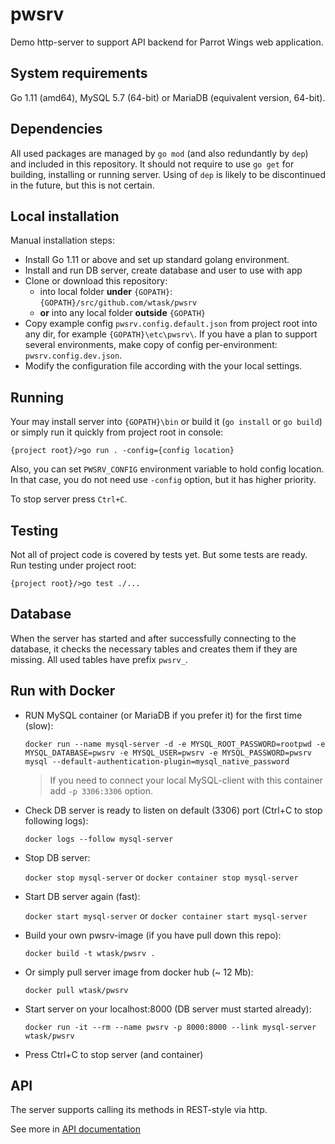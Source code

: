 # pwsrv

Demo http-server to support API backend for Parrot Wings web application.

## System requirements

Go 1.11 (amd64), MySQL 5.7 (64-bit) or MariaDB (equivalent version, 64-bit).

## Dependencies

All used packages are managed by `go mod` (and also redundantly by `dep`) and included in this repository. It should not require to use `go get` for building, installing or running server. Using of `dep` is likely to be discontinued in the future, but this is not certain.

## Local installation

Manual installation steps:

* Install Go 1.11 or above and set up standard golang environment.
* Install and run DB server, create database and user to use with app
* Clone or download this repository:
	- into local folder __under__ `{GOPATH}`: `{GOPATH}/src/github.com/wtask/pwsrv`
	- __or__ into any local folder __outside__ `{GOPATH}`
* Copy example config `pwsrv.config.default.json` from project root into any dir, for example `{GOPATH}\etc\pwsrv\`. If you have a plan to support several environments, make copy of config per-environment: `pwsrv.config.dev.json`.
* Modify the configuration file according with the your local settings.

## Running

Your may install server into `{GOPATH}\bin` or build it (`go install` or `go build`) or simply run it quickly from project root in console:

```
{project root}/>go run . -config={config location}
```

Also, you can set `PWSRV_CONFIG` environment variable to hold config location. In that case, you do not need use `-config` option, but it has higher priority.

To stop server press `Ctrl+C`.

## Testing

Not all of project code is covered by tests yet. But some tests are ready. Run testing under project root:

```
{project root}/>go test ./...
```

## Database

When the server has started and after successfully connecting to the database, it checks the necessary tables and creates them if they are missing. All used tables have prefix `pwsrv_`.

## Run with Docker

* RUN MySQL container (or MariaDB if you prefer it) for the first time (slow):

	`docker run --name mysql-server -d -e MYSQL_ROOT_PASSWORD=rootpwd -e MYSQL_DATABASE=pwsrv -e MYSQL_USER=pwsrv -e MYSQL_PASSWORD=pwsrv mysql --default-authentication-plugin=mysql_native_password`

	> If you need to connect your local MySQL-client with this container add `-p 3306:3306` option.

* Check DB server is ready to listen on default (3306) port (Ctrl+C to stop following logs):

	`docker logs --follow mysql-server`

* Stop DB server:

	`docker stop mysql-server` or `docker container stop mysql-server`

* Start DB server again (fast):

	`docker start mysql-server` or `docker container start mysql-server`

* Build your own pwsrv-image (if you have pull down this repo):

	`docker build -t wtask/pwsrv .`

* Or simply pull server image from docker hub (~ 12 Mb):

	`docker pull wtask/pwsrv`

* Start server on your localhost:8000 (DB server must started already):

	`docker run -it --rm --name pwsrv -p 8000:8000 --link mysql-server wtask/pwsrv`

* Press Ctrl+C to stop server (and container)

## API

The server supports calling its methods in REST-style via http.

See more in [API documentation](https://documenter.getpostman.com/view/6496185/Rztpq7Wy)
